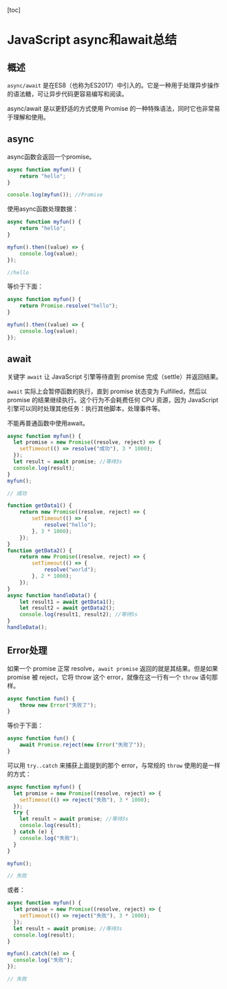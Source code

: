[toc]

# JavaScript async和await总结

## 概述

`async/await` 是在ES8（也称为ES2017）中引入的。它是一种用于处理异步操作的语法糖，可让异步代码更容易编写和阅读。

async/await 是以更舒适的方式使用 Promise 的一种特殊语法，同时它也非常易于理解和使用。



## async

async函数会返回一个promise。

```js
async function myfun() {
    return "hello";
}

console.log(myfun()); //Promise
```

使用async函数处理数据：

```js
async function myfun() {
    return "hello";
}

myfun().then((value) => {
    console.log(value);
});

//hello
```

等价于下面：

```js
async function myfun() {
    return Promise.resolve("hello");
}

myfun().then((value) => {
    console.log(value);
});
```



## await

关键字 `await` 让 JavaScript 引擎等待直到 promise 完成（settle）并返回结果。

`await` 实际上会暂停函数的执行，直到 promise 状态变为 Fulfilled，然后以 promise 的结果继续执行。这个行为不会耗费任何 CPU 资源，因为 JavaScript 引擎可以同时处理其他任务：执行其他脚本，处理事件等。

不能再普通函数中使用await。

```js
async function myfun() {
  let promise = new Promise((resolve, reject) => {
    setTimeout(() => resolve("成功"), 3 * 1000);
  });
  let result = await promise; //等待3s
  console.log(result);
}
myfun();

// 成功
```


```js
function getData1() {
    return new Promise((resolve, reject) => {
        setTimeout(() => {
            resolve("hello");
        }, 3 * 1000);
    });
}
function getData2() {
    return new Promise((resolve, reject) => {
        setTimeout(() => {
            resolve("world");
        }, 2 * 1000);
    });
}
async function handleData() {
    let result1 = await getData1();
    let result2 = await getData2();
    console.log(result1, result2); //等待5s
}
handleData();
```



## Error处理

如果一个 promise 正常 resolve，`await promise` 返回的就是其结果。但是如果 promise 被 reject，它将 throw 这个 error，就像在这一行有一个 `throw` 语句那样。

```js
async function fun() {
    throw new Error("失败了");
}
```

等价于下面：

```js
async function fun() {
    await Promise.reject(new Error("失败了"));
}
```

可以用 `try..catch` 来捕获上面提到的那个 error，与常规的 `throw` 使用的是一样的方式：

```js
async function myfun() {
  let promise = new Promise((resolve, reject) => {
    setTimeout(() => reject("失败"), 3 * 1000);
  });
  try {
    let result = await promise; //等待3s
    console.log(result);
  } catch (e) {
    console.log("失败");
  }
}

myfun();

// 失败
```

或者：

```js
async function myfun() {
  let promise = new Promise((resolve, reject) => {
    setTimeout(() => reject("失败"), 3 * 1000);
  });
  let result = await promise; //等待3s
  console.log(result);
}

myfun().catch((e) => {
  console.log("失败");
});

// 失败
```

